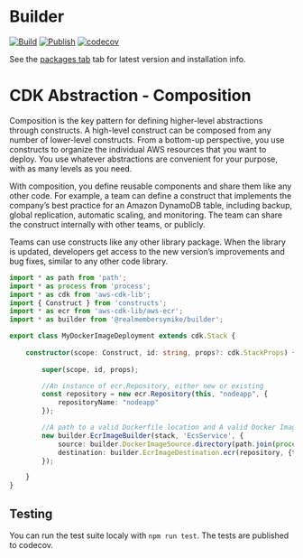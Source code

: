 # Builder

[![Build](https://github.com/realmembersymike/builder/actions/workflows/ci.yml/badge.svg?branch=develop)](https://github.com/realmembersymike/builder/actions/workflows/ci.yml)
[![Publish](https://github.com/realmembersymike/builder/actions/workflows/publish.yml/badge.svg)](https://github.com/realmembersymike/builder/actions/workflows/publish.yml)
[![codecov](https://codecov.io/github/realmembersymike/builder/graph/badge.svg?token=T7IZ1WWXPB)](https://codecov.io/github/realmembersymike/builder)  


See the [packages tab](https://github.com/realmembersymike/builder/pkgs/npm/builder) tab for latest version and installation info.

# CDK Abstraction - Composition

Composition is the key pattern for defining higher-level abstractions through constructs. A high-level construct can be composed from any number of lower-level constructs. From a bottom-up perspective, you use constructs to organize the individual AWS resources that you want to deploy. You use whatever abstractions are convenient for your purpose, with as many levels as you need.

With composition, you define reusable components and share them like any other code. For example, a team can define a construct that implements the company’s best practice for an Amazon DynamoDB table, including backup, global replication, automatic scaling, and monitoring. The team can share the construct internally with other teams, or publicly.

Teams can use constructs like any other library package. When the library is updated, developers get access to the new version’s improvements and bug fixes, similar to any other code library.

```typescript
import * as path from 'path';
import * as process from 'process';
import * as cdk from 'aws-cdk-lib';
import { Construct } from 'constructs';
import * as ecr from 'aws-cdk-lib/aws-ecr';
import * as builder from '@realmembersymike/builder';

export class MyDockerImageDeployment extends cdk.Stack {
	
	constructor(scope: Construct, id: string, props?: cdk.StackProps) {
    
		super(scope, id, props);

		//An instance of ecr.Repository, either new or existing
		const repository = new ecr.Repository(this, "nodeapp", {
			repositoryName: "nodeapp"
		});

		//A path to a valid Dockerfile location and A valid Docker Image Host, only Supports aws ecr as of now
		new builder.EcrImageBuilder(stack, 'EcsService', {
			source: builder.DockerImageSource.directory(path.join(process.cwd()));
			destination: builder.EcrImageDestination.ecr(repository, {tag: 'latest'});
		});

  	}
}

```

## Testing

You can run the test suite localy with `npm run test`. The tests are published to codecov. 
